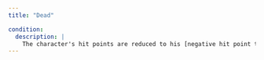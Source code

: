 ```yaml
---
title: "Dead"

condition:
  description: |
    The character's hit points are reduced to his [negative hit point threshold]({{ site.url }}/game-rules/adventuring/combat/injury-death/#loss-of-hit-points), his Constitution drops to 0, or he is killed outright by a spell or effect. The character's soul leaves his body. Dead characters cannot benefit from normal or magical healing, but they can be restored to life via magic. A dead body decays normally unless magically preserved, but magic that restores a dead character to life also restores the body either to full health or to its condition at the time of death (depending on the spell or device). Either way, resurrected characters need not worry about rigor mortis, decomposition, and other conditions that affect dead bodies.
---
```

